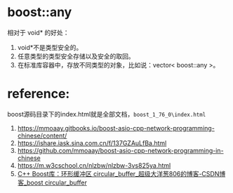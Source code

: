 



# boost::any

相对于 void* 的好处：

1. void*不是类型安全的。
2. 任意类型的类型安全存储以及安全的取回。
3. 在标准库容器中，存放不同类型的对象，比如说：vector< boost::any >。



# reference:

boost源码目录下的index.html就是全部文档，`boost_1_76_0\index.html`

1. https://mmoaay.gitbooks.io/boost-asio-cpp-network-programming-chinese/content/
2. https://ishare.iask.sina.com.cn/f/137GZAuLfBa.html
3. https://github.com/mmoaay/boost-asio-cpp-network-programming-in-chinese
4. https://m.w3cschool.cn/nlzbw/nlzbw-3vs825ya.html
5. [C++ Boost库：环形缓冲区 circular_buffer_超级大洋葱806的博客-CSDN博客_boost circular_buffer](https://tangxing.blog.csdn.net/article/details/116402317)

